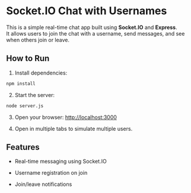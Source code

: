 # Socket.IO Chat with Usernames

This is a simple real-time chat app built using **Socket.IO** and **Express**.  
It allows users to join the chat with a username, send messages, and see when others join or leave.

## How to Run

1. Install dependencies:
```bash
npm install
```

2. Start the server:
```bash
node server.js
```

3. Open your browser: 
[http://localhost:3000](http://localhost:3000)

4. Open in multiple tabs to simulate multiple users.

## Features

- Real-time messaging using Socket.IO

- Username registration on join

- Join/leave notifications

